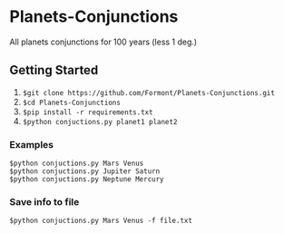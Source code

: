 # Planets-Conjunctions
All planets conjunctions for 100 years (less 1 deg.) 

## Getting Started
1. `$git clone https://github.com/Formont/Planets-Conjunctions.git`
2. `$cd Planets-Conjunctions`
3. `$pip install -r requirements.txt`
4. `$python conjuctions.py planet1 planet2`

### Examples
`$python conjuctions.py Mars Venus` <br>
`$python conjuctions.py Jupiter Saturn` <br>
`$python conjuctions.py Neptune Mercury`

### Save info to file
`$python conjuctions.py Mars Venus -f file.txt`

